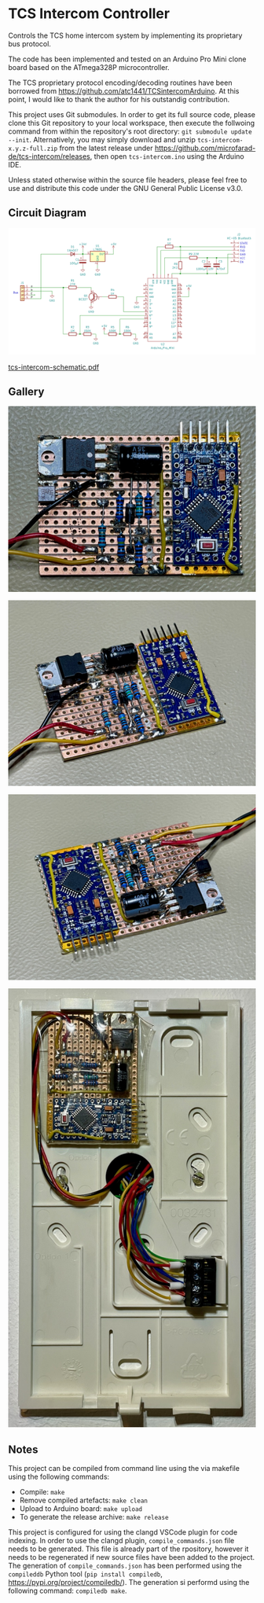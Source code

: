 # TCS Intercom Controller

Controls the TCS home intercom system by implementing its proprietary bus protocol.

The code has been implemented and tested on an Arduino Pro Mini clone board based on the ATmega328P microcontroller.

The TCS proprietary protocol encoding/decoding routines have been borrowed from https://github.com/atc1441/TCSintercomArduino. At this point, I would like to thank the author for his outstandig contribution.

This project uses Git submodules. In order to get its full source code, please clone this Git repository to your local workspace, then execute the follwoing command from within the repository's root directory: `git submodule update --init`. Alternatively, you may simply download and unzip `tcs-intercom-x.y.z-full.zip` from the latest release under https://github.com/microfarad-de/tcs-intercom/releases, then open `tcs-intercom.ino` using the Arduino IDE.

Unless stated otherwise within the source file headers, please feel free to use and distribute this code under the GNU General Public License v3.0.

## Circuit Diagram

<p align="center">
<img src="https://raw.githubusercontent.com/microfarad-de/tcs-intercom/master/doc/tcs-intercom-schematic.png" alt="drawing"/>
</p>

[tcs-intercom-schematic.pdf](https://raw.githubusercontent.com/microfarad-de/tcs-intercom/master/doc/tcs-intercom-schematic.pdf)

## Gallery

 <p align="center">
 <img src="https://raw.githubusercontent.com/microfarad-de/tcs-intercom/master/doc/layout.jpg" alt="drawing" width="600"/>
 </p>

 <p align="center">
 <img src="https://raw.githubusercontent.com/microfarad-de/tcs-intercom/master/doc/perspective-1.jpg" alt="drawing" width="600"/>
 </p>

 <p align="center">
 <img src="https://raw.githubusercontent.com/microfarad-de/tcs-intercom/master/doc/perspective-2.jpg" alt="drawing" width="600"/>
 </p>

 <p align="center">
 <img src="https://raw.githubusercontent.com/microfarad-de/tcs-intercom/master/doc/perspective-3.jpg" alt="drawing" width="600"/>
 </p>


## Notes

This project can be compiled from command line using the via makefile using the following commands:

* Compile: `make`
* Remove compiled artefacts: `make clean`
* Upload to Arduino board: `make upload`
* To generate the release archive: `make release`

This project is configured for using the clangd VSCode plugin for code indexing. In order to use the clangd plugin, `compile_commands.json` file needs to be generated. This file is already part of the rpository, however it needs to be regenerated if new source files have been added to the project. The generation of `compile_commands.json` has been performed using the `compileddb` Python tool (`pip install compiledb`, https://pypi.org/project/compiledb/). The generation si performd using the following command: `compiledb make`.

